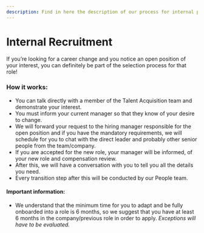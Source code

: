 ```yaml
---
description: Find in here the description of our process for internal position transfers!
---
```


# Internal Recruitment

If you’re looking for a career change and you notice an open position of your interest, you can definitely be part of the selection process for that role! &#x20;

### &#x20;How it works: &#x20;

* You can talk directly with a member of the Talent Acquisition team and demonstrate your interest. &#x20;
* You must inform your current manager so that they know of your desire to change.&#x20;
* We will forward your request to the hiring manager responsible for the open position and if you have the mandatory requirements, we will schedule for you to chat with the direct leader and probably other senior people from the team/company. &#x20;
* If you are accepted for the new role, your manager will be informed, of your new role and compensation review.
* After this, we will have a conversation with you to tell you all the details you need. &#x20;
* Every transition step after this will be conducted by our People team. &#x20;

#### Important information:&#x20;

* We understand that the minimum time for you to adapt and be fully onboarded into a role is 6 months, so we suggest that you have at least 6 months in the company/previous role in order to apply. _Exceptions will have to be evaluated._
